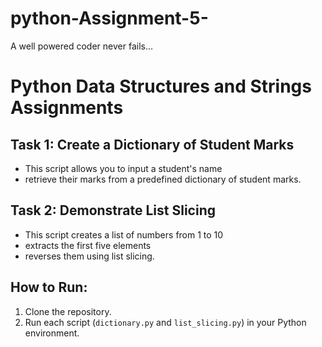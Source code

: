# python-Assignment-5-
A well powered coder never fails...

# Python Data Structures and Strings Assignments

## Task 1: Create a Dictionary of Student Marks
- This script allows you to input a student's name
-  retrieve their marks from a predefined dictionary of student marks.

## Task 2: Demonstrate List Slicing
- This script creates a list of numbers from 1 to 10
-  extracts the first five elements
-   reverses them using list slicing.

## How to Run:
1. Clone the repository.
2. Run each script (`dictionary.py` and `list_slicing.py`) in your Python environment.
